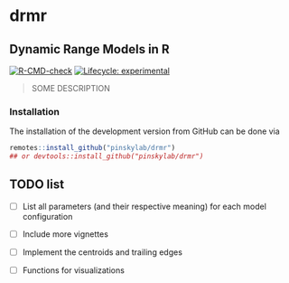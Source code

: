 
<!-- README.md is generated from README.Rmd. Please edit that file -->

# drmr

## **D**ynamic **R**ange **M**odels in **R**

<!-- badges: start -->

[![R-CMD-check](https://github.com/pinskylab/drmr/workflows/R-CMD-check/badge.svg)](https://github.com/pinskylab/drmr/actions)
[![Lifecycle:
experimental](https://img.shields.io/badge/lifecycle-experimental-orange.svg)](https://lifecycle.r-lib.org/articles/stages.html#experimental)
<!-- badges: end -->

<!-- [![CRAN status](https://www.r-pkg.org/badges/version/smile)](https://CRAN.R-project.org/package=smile) -->

<!-- [![Downloads](https://cranlogs.r-pkg.org/badges/grand-total/smile)](https://CRAN.R-project.org/package=smile) -->

> SOME DESCRIPTION

### Installation

The installation of the development version from GitHub can be done via

``` r
remotes::install_github("pinskylab/drmr")
## or devtools::install_github("pinskylab/drmr")
```

## TODO list

- [ ] List all parameters (and their respective meaning) for each model
  configuration

- [ ] Include more vignettes

- [ ] Implement the centroids and trailing edges

- [ ] Functions for visualizations

